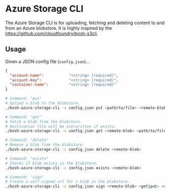 # Azure Storage CLI

The Azure Storage CLI is for uploading, fetching and deleting content to and from an Azure blobstore.
It is highly inspired by the https://github.com/cloudfoundry/bosh-s3cli.

## Usage

Given a JSON config file (`config.json`)...

``` json
{
  "account-name":           "<string> (required)",
  "account-key":            "<string> (required)",
  "container-name":         "<string> (required)"
}
```

``` bash
# Command: "put"
# Upload a blob to the blobstore.
./bosh-azure-storage-cli -c config.json put <path/to/file> <remote-blob> 

# Command: "get"
# Fetch a blob from the blobstore.
# Destination file will be overwritten if exists.
./bosh-azure-storage-cli -c config.json get <remote-blob> <path/to/file>

# Command: "delete"
# Remove a blob from the blobstore.
./bosh-azure-storage-cli -c config.json delete <remote-blob>

# Command: "exists"
# Checks if blob exists in the blobstore.
./bosh-azure-storage-cli -c config.json exists <remote-blob>

# Command: "sign"
# Create a self-signed url for s blob in the blobstore.
./bosh-azure-storage-cli -c config.json sign <remote-blob> <get|put> <seconds-to-expiration>
```
